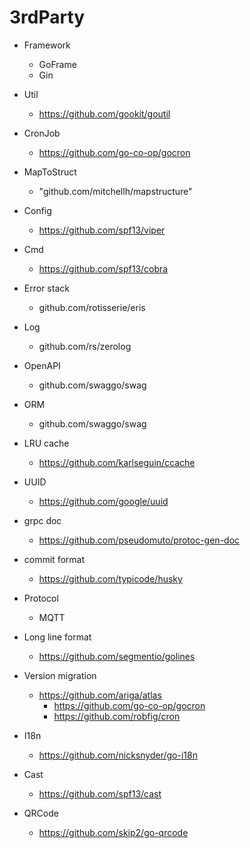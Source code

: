 # 3rdParty

- Framework
  - GoFrame
  - Gin

- Util
  - https://github.com/gookit/goutil

- CronJob
  - https://github.com/go-co-op/gocron

- MapToStruct
  - "github.com/mitchellh/mapstructure"

- Config
  - https://github.com/spf13/viper

- Cmd
  - https://github.com/spf13/cobra

- Error stack
  - github.com/rotisserie/eris

- Log
  - github.com/rs/zerolog

- OpenAPI 
  - github.com/swaggo/swag

- ORM
  - github.com/swaggo/swag

- LRU cache
  - https://github.com/karlseguin/ccache

- UUID
  - https://github.com/google/uuid

- grpc doc
  - https://github.com/pseudomuto/protoc-gen-doc

- commit format
  - https://github.com/typicode/husky
  
- Protocol
  - MQTT
- Long line format
  - https://github.com/segmentio/golines
- Version migration
  - https://github.com/ariga/atlas
    - https://github.com/go-co-op/gocron
    - https://github.com/robfig/cron

- I18n
  - https://github.com/nicksnyder/go-i18n

- Cast
  - https://github.com/spf13/cast
- QRCode
  - https://github.com/skip2/go-qrcode

